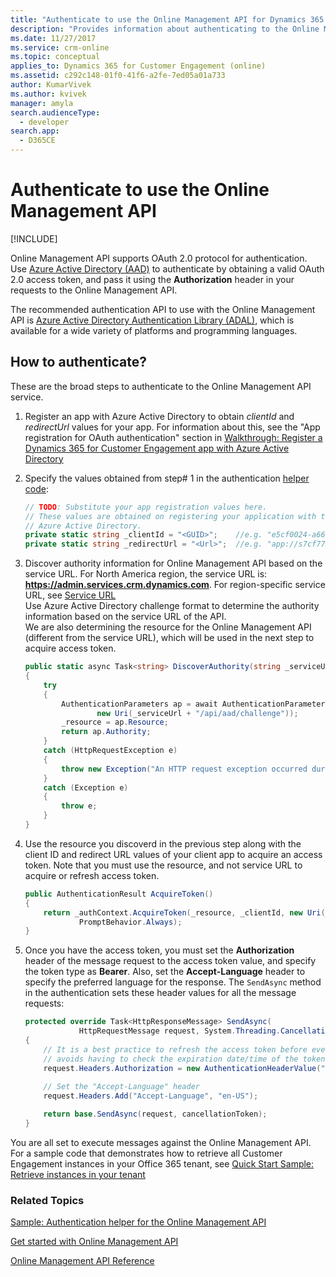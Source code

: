 ```yaml
---
title: "Authenticate to use the Online Management API for Dynamics 365 for Customer Engagement| MicrosoftDocs"
description: "Provides information about authenticating to the Online Management API to perform instance-related operations."
ms.date: 11/27/2017
ms.service: crm-online
ms.topic: conceptual
applies_to: Dynamics 365 for Customer Engagement (online)
ms.assetid: c292c148-01f0-41f6-a2fe-7ed05a01a733
author: KumarVivek
ms.author: kvivek
manager: amyla
search.audienceType: 
  - developer
search.app: 
  - D365CE
---
```

# Authenticate to use the Online Management API

[!INCLUDE[](../../includes/cc_applies_to_update_9_0_0.md)]

Online Management API supports OAuth 2.0 protocol for authentication. Use [Azure Active Directory (AAD)](https://docs.microsoft.com/en-us/azure/active-directory/active-directory-whatis) to authenticate by obtaining a valid OAuth 2.0 access token, and pass it using the **Authorization** header in your requests to the Online Management API.

The recommended authentication API to use with the Online Management API is [Azure Active Directory Authentication Library (ADAL)](https://docs.microsoft.com/en-us/azure/active-directory/develop/active-directory-authentication-libraries), which is available for a wide variety of platforms and programming languages. 

## How to authenticate?

These are the broad steps to authenticate to the Online Management API service. 

1. Register an app with Azure Active Directory to obtain *clientId* and *redirectUrl* values for your app. For information about this, see the "App registration for OAuth authentication" section in [Walkthrough: Register a Dynamics 365 for Customer Engagement app with Azure Active Directory](https://msdn.microsoft.com/library/mt622431.aspx)

1. Specify the values obtained from step# 1 in the authentication [helper code](sample-authentication-helper.md):

    ```csharp
    // TODO: Substitute your app registration values here.
    // These values are obtained on registering your application with the 
    // Azure Active Directory.
    private static string _clientId = "<GUID>";    //e.g. "e5cf0024-a66a-4f16-85ce-99ba97a24bb2"
    private static string _redirectUrl = "<Url>";  //e.g. "app://s7cf7712-b773-4f16-92b3-34cs97a25cc7"
    ```

1. Discover authority information for Online Management API based on the service URL. For North America region, the service URL is: **https://admin.services.crm.dynamics.com**. For region-specific service URL, see [Service URL](get-started-online-management-api.md#service-url)<br /> Use Azure Active Directory challenge format to determine the authority information based on the service URL of the API.<br />We are also determining the resource for the Online Management API (different from the service URL), which will be used in the next step to acquire access token.

    ```csharp
    public static async Task<string> DiscoverAuthority(string _serviceUrl)
    {
        try
        {
            AuthenticationParameters ap = await AuthenticationParameters.CreateFromResourceUrlAsync(
                    new Uri(_serviceUrl + "/api/aad/challenge"));
            _resource = ap.Resource;
            return ap.Authority;
        }
        catch (HttpRequestException e)
        {
            throw new Exception("An HTTP request exception occurred during authority discovery.", e);
        }
        catch (Exception e)
        {
            throw e;
        }
    }
    ```
1. Use the resource you discoverd in the previous step along with the client ID and redirect URL values of your client app to acquire an access token. Note that you must use the resource, and not service URL to acquire or refresh access token.

    ```csharp
    public AuthenticationResult AcquireToken()
    {
        return _authContext.AcquireToken(_resource, _clientId, new Uri(_redirectUrl),
                PromptBehavior.Always);
    }        
    ```

1. Once you have the access token, you must set the **Authorization** header of the message request to the access token value, and specify the token type as **Bearer**. Also, set the **Accept-Language** header to specify the preferred language for the response. The `SendAsync` method in the authentication sets these header values for all the message requests:

    ```csharp
    protected override Task<HttpResponseMessage> SendAsync(
                HttpRequestMessage request, System.Threading.CancellationToken cancellationToken)
    {
        // It is a best practice to refresh the access token before every message request is sent. Doing so
        // avoids having to check the expiration date/time of the token. This operation is quick.
        request.Headers.Authorization = new AuthenticationHeaderValue("Bearer", _auth.AcquireToken().AccessToken);
        
        // Set the "Accept-Language" header
        request.Headers.Add("Accept-Language", "en-US");

        return base.SendAsync(request, cancellationToken);
    }
    ```

You are all set to execute messages against the Online Management API. For a sample code that demonstrates how to retrieve all Customer Engagement instances in your Office 365 tenant, see [Quick Start Sample: Retrieve instances in your tenant](sample-quick-start.md)


### Related Topics  

[Sample: Authentication helper for the Online Management API](sample-authentication-helper.md)

[Get started with Online Management API](get-started-online-management-api.md)

[Online Management API Reference](/rest/api/admin.services.crm.dynamics.com)
